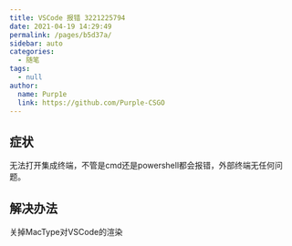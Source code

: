 ```yaml
---
title: VSCode 报错 3221225794
date: 2021-04-19 14:29:49
permalink: /pages/b5d37a/
sidebar: auto
categories: 
  - 随笔
tags: 
  - null
author: 
  name: Purp1e
  link: https://github.com/Purple-CSGO
---
```

## 症状

无法打开集成终端，不管是cmd还是powershell都会报错，外部终端无任何问题。

## 解决办法

关掉MacType对VSCode的渲染